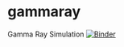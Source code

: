 # gammaray
Gamma Ray Simulation
[![Binder](https://mybinder.org/badge_logo.svg)](https://mybinder.org/v2/gh/marcocitossi/gammaray/master)
